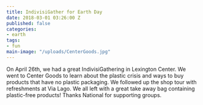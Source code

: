 ```yaml
---
title: IndivisiGather for Earth Day
date: 2018-03-01 03:26:00 Z
published: false
categories:
- earth
tags:
- fun
main-image: "/uploads/CenterGoods.jpg"
---
```


On April 26th, we had a great IndivisiGathering in Lexington Center. We went to Center Goods to learn about the plastic crisis and ways to buy products that have no plastic packaging.  We followed up the shop tour with refreshments at Via Lago. We all left with a great take away bag containing plastic-free products! Thanks National for supporting groups.